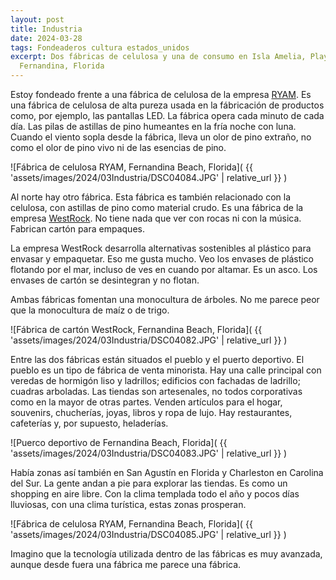 ```yaml
---
layout: post
title: Industria
date: 2024-03-28
tags: Fondeaderos cultura estados_unidos
excerpt: Dos fábricas de celulosa y una de consumo en Isla Amelia, Playa
  Fernandina, Florida
---
```


Estoy fondeado frente a una fábrica de celulosa de la empresa [RYAM][ryam]. Es
una fábrica de celulosa de alta pureza usada en la fábricación de productos
como, por ejemplo, las pantallas LED. La fábrica opera cada minuto de cada día.
Las pilas de astillas de pino humeantes en la fría noche con luna.
Cuando el viento sopla desde la fábrica, lleva un olor de pino extraño, no como
el olor de pino vivo ni de las esencias de pino.

[ryam]: https://ryam.com/high-purity-cellulose/

![Fábrica de celulosa RYAM, Fernandina Beach, Florida](
  {{ 'assets/images/2024/03Industria/DSC04084.JPG' | relative_url }}
)

Al norte hay otro fábrica. Esta fábrica es también relacionado con la
celulosa, con astillas de pino como material crudo. Es una fábrica de
la empresa [WestRock][west]. No tiene nada que ver con rocas ni con la
música. Fabrican cartón para empaques.

[west]: https://www.westrock.com/

La empresa WestRock desarrolla alternativas sostenibles al plástico para
envasar y empaquetar. Eso me gusta mucho. Veo los envases de plástico
flotando por el mar, incluso de ves en cuando por altamar. Es un asco.
Los envases de cartón se desintegran y no flotan.

Ambas fábricas fomentan una monocultura de árboles. No me parece peor que la
monocultura de maíz o de trigo.

![Fábrica de cartón WestRock, Fernandina Beach, Florida](
  {{ 'assets/images/2024/03Industria/DSC04082.JPG' | relative_url }}
)

Entre las dos fábricas están situados el pueblo y el puerto deportivo.
El pueblo es un tipo de fábrica de venta minorista. Hay una calle principal
con veredas de hormigón liso y ladrillos; edificios con fachadas de ladrillo;
cuadras arboladas. Las tiendas son artesenales, no todos corporativas como
en la mayor de otras partes. Venden artículos para el hogar, souvenirs,
chucherías, joyas, libros y ropa de lujo. Hay restaurantes, cafeterías y, por
supuesto, heladerías.

![Puerco deportivo de Fernandina Beach, Florida](
  {{ 'assets/images/2024/03Industria/DSC04083.JPG' | relative_url }}
)

Había zonas así también en San Agustín en Florida y Charleston en Carolina
del Sur. La gente andan a pie para explorar las tiendas. Es como un shopping
en aire libre. Con la clima templada todo el año y pocos días lluviosas,
con una clima turística, estas zonas prosperan.

![Fábrica de celulosa RYAM, Fernandina Beach, Florida](
  {{ 'assets/images/2024/03Industria/DSC04085.JPG' | relative_url }}
)

Imagino que la tecnología utilizada dentro de las fábricas es muy avanzada,
aunque desde fuera una fábrica me parece una fábrica.

